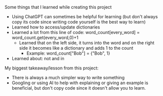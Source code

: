 Some things that I learned while creating this project
- Using ChatGPT can sometimes be helpful for learning (but don't always copy its code since writing code yourself is the best way to learn)
- Learned how to access/update dictionaries
- Learned a lot from this line of code: word_count[every_word] = word_count.get(every_word,0)+1  
    - Learned that on the left side, it turns into the word and on the right side it becomes like a dictionary and adds 1 to the count
        - Example: word_count["Bob"] = {"Bob", 1}
- Learned about: not and in


My biggest takeaway/lesson from this project:
- There is always a much simpler way to write something
- Googling or using AI to help with explaining or giving an example is beneficial, but don't copy code since it doesn't allow you to learn.
